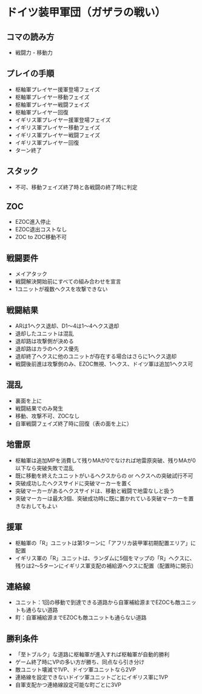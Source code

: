 # ドイツ装甲軍団（ガザラの戦い）

## コマの読み方
- 戦闘力 - 移動力

## プレイの手順
- 枢軸軍プレイヤー援軍登場フェイズ
- 枢軸軍プレイヤー移動フェイズ
- 枢軸軍プレイヤー戦闘フェイズ
- 枢軸軍プレイヤー回復
- イギリス軍プレイヤー援軍登場フェイズ
- イギリス軍プレイヤー移動フェイズ
- イギリス軍プレイヤー戦闘フェイズ
- イギリス軍プレイヤー回復
- ターン終了

## スタック
- 不可、移動フェイズ終了時と各戦闘の終了時に判定

## ZOC
- EZOC進入停止
- EZOC退出コストなし
- ZOC to ZOC移動不可

## 戦闘要件
- メイアタック
- 戦闘解決開始前にすべての組み合わせを宣言
- 1ユニットが複数ヘクスを攻撃できない

## 戦闘結果
- ARは1ヘクス退却、D1～4は1～4ヘクス退却
- 退却したユニットは混乱
- 退却路は攻撃側が決める
- 退却路はカラのヘクス優先
- 退却終了ヘクスに他のユニットが存在する場合はさらに1ヘクス退却
- 戦闘後前進は攻撃側のみ、EZOC無視、1ヘクス、ドイツ軍は追加1ヘクス可

## 混乱
- 裏面を上に
- 戦闘結果でのみ発生
- 移動、攻撃不可、ZOCなし
- 自軍戦闘フェイズ終了時に回復（表の面を上に）

## 地雷原
- 枢軸軍は追加MPを消費して残りMAが0でなければ地雷原突破、残りMAが0以下なら突破失敗で混乱
- 既に移動を終えたユニットがいるヘクスからの or ヘクスへの突破試行不可
- 突破成功したヘクスサイドに突破マーカーを置く
- 突破マーカーがあるヘクスサイドは、移動と戦闘で地雷なしと扱う
- 突破マーカーは最大3個、突破成功時に既に置かれている突破マーカーを置きなおしてもよい

## 援軍
- 枢軸軍の「R」ユニットは第1ターンに「アフリカ装甲軍初期配置エリア」に配置
- イギリス軍の「R」ユニットは、ランダムに5個をマップの「R」ヘクスに、残りは2～5ターンにイギリス軍支配の補給源ヘクスに配置（配置時に開示）

## 連絡線
- ユニット：1回の移動で到達できる道路から自軍補給源までEZOCも敵ユニットも通らない道路
- 町：自軍補給源までEZOCも敵ユニットも通らない道路

## 勝利条件
- 「至トブルク」な道路に枢軸軍が進入すれば枢軸軍が自動的勝利
- ゲーム終了時にVPの多い方が勝ち、同点なら引き分け
- 敵ユニット壊滅で1VP、ドイツ軍ユニットなら2VP
- 連絡線を設定できないドイツ軍ユニットごとにイギリス軍に1VP
- 自軍支配かつ連絡線設定可能な町ごとに3VP
